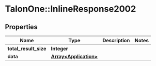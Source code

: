 # TalonOne::InlineResponse2002

## Properties
Name | Type | Description | Notes
------------ | ------------- | ------------- | -------------
**total_result_size** | **Integer** |  | 
**data** | [**Array&lt;Application&gt;**](Application.md) |  | 


